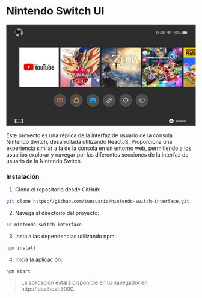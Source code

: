 # Nintendo Switch UI

![Preview](public/nintendo-switch-ui.webp)


Este proyecto es una réplica de la interfaz de usuario de la consola Nintendo Switch, desarrollada utilizando ReactJS. Proporciona una experiencia similar a la de la consola en un entorno web, permitiendo a los usuarios explorar y navegar por las diferentes secciones de la interfaz de usuario de la Nintendo Switch.

### Instalación
1. Clona el repositorio desde GitHub:
```bash
git clone https://github.com/tuusuario/nintendo-switch-interface.git
``` 

2. Navega al directorio del proyecto:

```bash
cd nintendo-switch-interface
``` 

3. Instala las dependencias utilizando npm:
```bash
npm install
``` 

4. Inicia la aplicación:
```bash
npm start
```

>  La aplicación estará disponible en tu navegador en http://localhost:3000.


